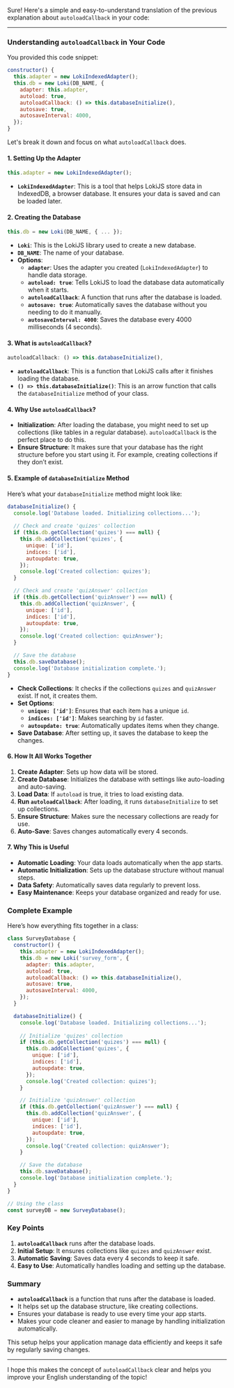 Sure! Here's a simple and easy-to-understand translation of the previous explanation about `autoloadCallback` in your code:

---

### Understanding `autoloadCallback` in Your Code

You provided this code snippet:

```javascript
constructor() {
  this.adapter = new LokiIndexedAdapter();
  this.db = new Loki(DB_NAME, {
    adapter: this.adapter,
    autoload: true,
    autoloadCallback: () => this.databaseInitialize(),
    autosave: true,
    autosaveInterval: 4000,
  });
}
```

Let's break it down and focus on what `autoloadCallback` does.

#### 1. **Setting Up the Adapter**

```javascript
this.adapter = new LokiIndexedAdapter();
```

- **`LokiIndexedAdapter`**: This is a tool that helps LokiJS store data in IndexedDB, a browser database. It ensures your data is saved and can be loaded later.

#### 2. **Creating the Database**

```javascript
this.db = new Loki(DB_NAME, { ... });
```

- **`Loki`**: This is the LokiJS library used to create a new database.
- **`DB_NAME`**: The name of your database.
- **Options**:
  - **`adapter`**: Uses the adapter you created (`LokiIndexedAdapter`) to handle data storage.
  - **`autoload: true`**: Tells LokiJS to load the database data automatically when it starts.
  - **`autoloadCallback`**: A function that runs after the database is loaded.
  - **`autosave: true`**: Automatically saves the database without you needing to do it manually.
  - **`autosaveInterval: 4000`**: Saves the database every 4000 milliseconds (4 seconds).

#### 3. **What is `autoloadCallback`?**

```javascript
autoloadCallback: () => this.databaseInitialize(),
```

- **`autoloadCallback`**: This is a function that LokiJS calls after it finishes loading the database.
- **`() => this.databaseInitialize()`**: This is an arrow function that calls the `databaseInitialize` method of your class.

#### 4. **Why Use `autoloadCallback`?**

- **Initialization**: After loading the database, you might need to set up collections (like tables in a regular database). `autoloadCallback` is the perfect place to do this.
- **Ensure Structure**: It makes sure that your database has the right structure before you start using it. For example, creating collections if they don’t exist.

#### 5. **Example of `databaseInitialize` Method**

Here’s what your `databaseInitialize` method might look like:

```javascript
databaseInitialize() {
  console.log('Database loaded. Initializing collections...');
  
  // Check and create 'quizes' collection
  if (this.db.getCollection('quizes') === null) {
    this.db.addCollection('quizes', {
      unique: ['id'],
      indices: ['id'],
      autoupdate: true,
    });
    console.log('Created collection: quizes');
  }

  // Check and create 'quizAnswer' collection
  if (this.db.getCollection('quizAnswer') === null) {
    this.db.addCollection('quizAnswer', {
      unique: ['id'],
      indices: ['id'],
      autoupdate: true,
    });
    console.log('Created collection: quizAnswer');
  }

  // Save the database
  this.db.saveDatabase();
  console.log('Database initialization complete.');
}
```

- **Check Collections**: It checks if the collections `quizes` and `quizAnswer` exist. If not, it creates them.
- **Set Options**:
  - **`unique: ['id']`**: Ensures that each item has a unique `id`.
  - **`indices: ['id']`**: Makes searching by `id` faster.
  - **`autoupdate: true`**: Automatically updates items when they change.
- **Save Database**: After setting up, it saves the database to keep the changes.

#### 6. **How It All Works Together**

1. **Create Adapter**: Sets up how data will be stored.
2. **Create Database**: Initializes the database with settings like auto-loading and auto-saving.
3. **Load Data**: If `autoload` is true, it tries to load existing data.
4. **Run `autoloadCallback`**: After loading, it runs `databaseInitialize` to set up collections.
5. **Ensure Structure**: Makes sure the necessary collections are ready for use.
6. **Auto-Save**: Saves changes automatically every 4 seconds.

#### 7. **Why This is Useful**

- **Automatic Loading**: Your data loads automatically when the app starts.
- **Automatic Initialization**: Sets up the database structure without manual steps.
- **Data Safety**: Automatically saves data regularly to prevent loss.
- **Easy Maintenance**: Keeps your database organized and ready for use.

### Complete Example

Here’s how everything fits together in a class:

```javascript
class SurveyDatabase {
  constructor() {
    this.adapter = new LokiIndexedAdapter();
    this.db = new Loki('survey_form', {
      adapter: this.adapter,
      autoload: true,
      autoloadCallback: () => this.databaseInitialize(),
      autosave: true,
      autosaveInterval: 4000,
    });
  }

  databaseInitialize() {
    console.log('Database loaded. Initializing collections...');
    
    // Initialize 'quizes' collection
    if (this.db.getCollection('quizes') === null) {
      this.db.addCollection('quizes', {
        unique: ['id'],
        indices: ['id'],
        autoupdate: true,
      });
      console.log('Created collection: quizes');
    }

    // Initialize 'quizAnswer' collection
    if (this.db.getCollection('quizAnswer') === null) {
      this.db.addCollection('quizAnswer', {
        unique: ['id'],
        indices: ['id'],
        autoupdate: true,
      });
      console.log('Created collection: quizAnswer');
    }

    // Save the database
    this.db.saveDatabase();
    console.log('Database initialization complete.');
  }
}

// Using the class
const surveyDB = new SurveyDatabase();
```

### Key Points

1. **`autoloadCallback`** runs after the database loads.
2. **Initial Setup**: It ensures collections like `quizes` and `quizAnswer` exist.
3. **Automatic Saving**: Saves data every 4 seconds to keep it safe.
4. **Easy to Use**: Automatically handles loading and setting up the database.

### Summary

- **`autoloadCallback`** is a function that runs after the database is loaded.
- It helps set up the database structure, like creating collections.
- Ensures your database is ready to use every time your app starts.
- Makes your code cleaner and easier to manage by handling initialization automatically.

This setup helps your application manage data efficiently and keeps it safe by regularly saving changes.

---

I hope this makes the concept of `autoloadCallback` clear and helps you improve your English understanding of the topic!